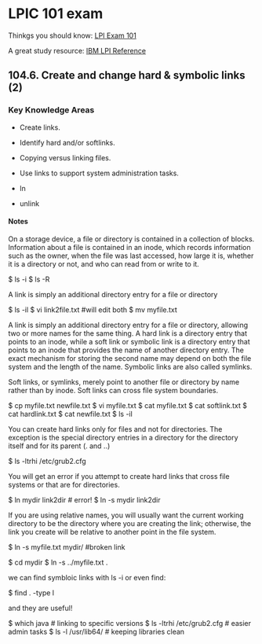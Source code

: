 # LPIC 101 exam

Thinkgs you should know: [LPI Exam 101](https://www.lpi.org/linux-certifications/programs/lpic-1/exam-101)

A great study resource: [IBM LPI Reference](http://www.ibm.com/developerworks/linux/lpi/101.html)









## 104.6. Create and change hard & symbolic links (2)

### Key Knowledge Areas
- Create links.
- Identify hard and/or softlinks.
- Copying versus linking files.
- Use links to support system administration tasks.

- ln
- unlink

#### Notes
On a storage device, a file or directory is contained in a collection of blocks. Information about a file is contained in an inode, which records information such as the owner, when the file was last accessed, how large it is, whether it is a directory or not, and who can read from or write to it.

  $ ls -i
  $ ls -R

A link is simply an additional directory entry for a file or directory

  $ ls -il
  $ vi link2file.txt #will edit both
  $ mv myfile.txt 

A link is simply an additional directory entry for a file or directory, allowing two or more names for the same thing. A hard link is a directory entry that points to an inode, while a soft link or symbolic link is a directory entry that points to an inode that provides the name of another directory entry. The exact mechanism for storing the second name may depend on both the file system and the length of the name. Symbolic links are also called symlinks.

Soft links, or symlinks, merely point to another file or directory by name rather than by inode. Soft links can cross file system boundaries. 

  $ cp myfile.txt newfile.txt
  $ vi myfile.txt
  $ cat myfile.txt
  $ cat softlink.txt
  $ cat hardlink.txt
  $ cat newfile.txt
  $ ls -il

You can create hard links only for files and not for directories. The exception is the special directory entries in a directory for the directory itself and for its parent (. and ..)

  $ ls -ltrhi /etc/grub2.cfg

You will get an error if you attempt to create hard links that cross file systems or that are for directories. 

  $ ln mydir link2dir # error! 
  $ ln -s mydir link2dir

If you are using relative names, you will usually want the current working directory to be the directory where you are creating the link; otherwise, the link you create will be relative to another point in the file system.

  $ ln -s myfile.txt mydir/ #broken link

  $ cd mydir
  $ ln -s ../myfile.txt .

we can find symbloic links with ls -i or even find:

  $ find . -type l

and they are useful! 

  $ which java # linking to specific versions
  $ ls -ltrhi /etc/grub2.cfg # easier admin tasks
  $ ls -l /usr/lib64/ # keeping libraries clean










